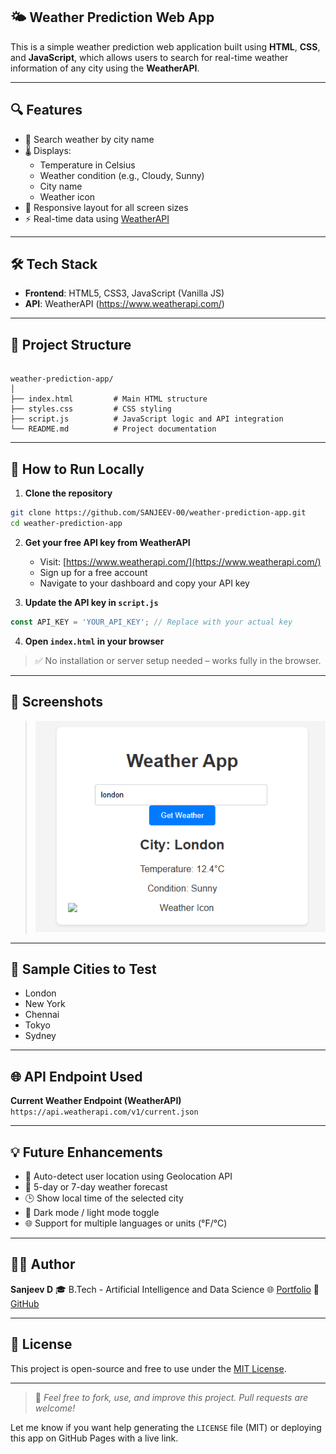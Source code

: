 ## 🌤️ **Weather Prediction Web App**

This is a simple weather prediction web application built using **HTML**, **CSS**, and **JavaScript**, which allows users to search for real-time weather information of any city using the **WeatherAPI**.

---

## 🔍 Features

- 🔎 Search weather by city name
- 🌡️ Displays:
  - Temperature in Celsius
  - Weather condition (e.g., Cloudy, Sunny)
  - City name
  - Weather icon
- 📱 Responsive layout for all screen sizes
- ⚡ Real-time data using [WeatherAPI](https://www.weatherapi.com/)

---

## 🛠️ Tech Stack

- **Frontend**: HTML5, CSS3, JavaScript (Vanilla JS)
- **API**: WeatherAPI (https://www.weatherapi.com/)

---

## 📂 Project Structure

```

weather-prediction-app/
│
├── index.html         # Main HTML structure
├── styles.css         # CSS styling
├── script.js          # JavaScript logic and API integration
└── README.md          # Project documentation

````

---

## 🚀 How to Run Locally

1. **Clone the repository**

```bash
git clone https://github.com/SANJEEV-00/weather-prediction-app.git
cd weather-prediction-app
````

2. **Get your free API key from WeatherAPI**

   * Visit: [https://www.weatherapi.com/](https://www.weatherapi.com/)
   * Sign up for a free account
   * Navigate to your dashboard and copy your API key

3. **Update the API key in `script.js`**

```javascript
const API_KEY = 'YOUR_API_KEY'; // Replace with your actual key
```

4. **Open `index.html` in your browser**

> ✅ No installation or server setup needed – works fully in the browser.

---

## 📸 Screenshots

> ![Weather App Screenshot](weather_prediction.png)

---

## 🧪 Sample Cities to Test

* London
* New York
* Chennai
* Tokyo
* Sydney

---

## 🌐 API Endpoint Used

**Current Weather Endpoint (WeatherAPI)**
`https://api.weatherapi.com/v1/current.json`

---

## 💡 Future Enhancements

* 📍 Auto-detect user location using Geolocation API
* 📅 5-day or 7-day weather forecast
* 🕒 Show local time of the selected city
* 🎨 Dark mode / light mode toggle
* 🌐 Support for multiple languages or units (°F/°C)

---

## 🙋‍♂️ Author

**Sanjeev D**
🎓 B.Tech - Artificial Intelligence and Data Science
🌐 [Portfolio](https://sanjeev-portfolio-48.lovable.app)
🐙 [GitHub](https://github.com/SANJEEV-00)

---

## 📜 License

This project is open-source and free to use under the [MIT License](LICENSE).

---

> 💬 *Feel free to fork, use, and improve this project. Pull requests are welcome!*


Let me know if you want help generating the `LICENSE` file (MIT) or deploying this app on GitHub Pages with a live link.

